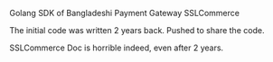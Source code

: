 Golang SDK of Bangladeshi Payment Gateway SSLCommerce

The initial code was written 2 years back. Pushed to share the code.

SSLCommerce Doc is horrible indeed, even after 2 years.
